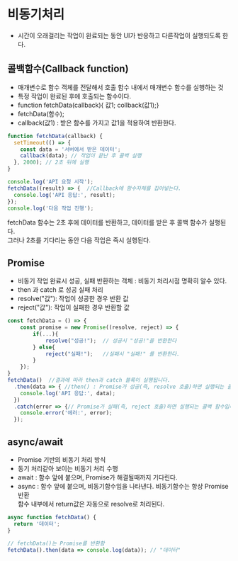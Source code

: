# 비동기처리

- 시간이 오래걸리는 작업이 완료되는 동안 UI가 반응하고 다른작업이 실행되도록 한다.

## 콜백함수(Callback function)
- 매개변수로 함수 객체를 전달해서 호출 함수 내에서 매개변수 함수를 실행하는 것
- 특정 작업이 완료된 후에 호출되는 함수이다.
- function fetchData(callback){ 값1; collback(값1);}
- fetchData(함수);
- callback(값1)  : 받은 함수를 가지고 값1을 적용하여 반환한다.

```js
function fetchData(callback) {
  setTimeout(() => {
    const data = '서버에서 받은 데이터';
    callback(data); // 작업이 끝난 후 콜백 실행
  }, 2000); // 2초 뒤에 실행
}

console.log('API 요청 시작');
fetchData((result) => {  //Callback에 함수자체를 집어넣는다.
  console.log('API 응답:', result);
});
console.log('다음 작업 진행');
```
fetchData 함수는 2초 후에 데이터를 반환하고, 데이터를 받은 후 콜백 함수가 실행된다.<br/>
그러나 2초를 기다리는 동안 다음 작업은 즉시 실행된다.

## Promise

- 비동기 작업 완료시 성공, 실패 반환하는 객체 : 비동기 처리시점 명확히 알수 있다.
- then 과 catch 로 성공 실패 처리
- resolve("값"): 작업이 성공한 경우 반환 값
- reject("값"): 작업이 실패한 경우 반환할 값
```js
const fetchData = () => {
    const promise = new Promise((resolve, reject) => { 
        if(...){
            resolve("성공!");  // 성공시 "성공!"을 반환한다
        } else{
            reject("실패!");   //실패시 "실패!" 를 반환한다.
        }
    });
}
fetchData()  //결과에 따라 then과 catch 블록이 실행됩니다.
  .then(data => { //then() : Promise가 성공(즉, resolve 호출)하면 실행되는 콜백 함수입니다. 콘솔에 응답 데이터('데이터 받아옴')를 출력합니다.
    console.log('API 응답:', data); 
  })
  .catch(error => {// Promise가 실패(즉, reject 호출)하면 실행되는 콜백 함수입니다. 여기서는 에러 메시지를 콘솔에 출력합니다.
    console.error('에러:', error);
  });
```

## async/await

- Promise 기반의 비동기 처리 방식
- 동기 처리같아 보이는 비동기 처리 수행
- await : 함수 앞에 붙으며, Promise가 해결될때까지 기다린다.
- async : 함수 앞에 붙으며, 비동기함수임을 나타낸다.
비동기함수는 항상 Promise 반환 <br/>
함수 내부에서 return값은 자동으로 resolve로 처리된다.
```js
async function fetchData() {
  return '데이터';
}

// fetchData()는 Promise를 반환함
fetchData().then(data => console.log(data)); // "데이터"
```